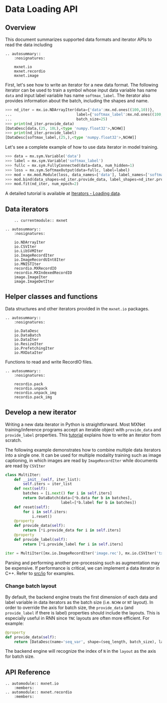 # Data Loading API

## Overview

This document summarizes supported data formats and iterator APIs to read the
data including

```eval_rst
.. autosummary::
    :nosignatures:

    mxnet.io
    mxnet.recordio
    mxnet.image
```

First, let's see how to write an iterator for a new data format.
The following iterator can be used to train a symbol whose input data variable has
name `data` and input label variable has name `softmax_label`.
The iterator also provides information about the batch, including the
shapes and name.

```python
>>> nd_iter = mx.io.NDArrayIter(data={'data':mx.nd.ones((100,10))},
...                             label={'softmax_label':mx.nd.ones((100,))},
...                             batch_size=25)
>>> print(nd_iter.provide_data)
[DataDesc[data,(25, 10L),<type 'numpy.float32'>,NCHW]]
>>> print(nd_iter.provide_label)
[DataDesc[softmax_label,(25,),<type 'numpy.float32'>,NCHW]]
```

Let's see a complete example of how to use data iterator in model training.
```python
>>> data = mx.sym.Variable('data')
>>> label = mx.sym.Variable('softmax_label')
>>> fullc = mx.sym.FullyConnected(data=data, num_hidden=1)
>>> loss = mx.sym.SoftmaxOutput(data=fullc, label=label)
>>> mod = mx.mod.Module(loss, data_names=['data'], label_names=['softmax_label'])
>>> mod.bind(data_shapes=nd_iter.provide_data, label_shapes=nd_iter.provide_label)
>>> mod.fit(nd_iter, num_epoch=2)
```

A detailed tutorial is available at
[Iterators - Loading data](http://mxnet.io/tutorials/basic/data.html).

## Data iterators

```eval_rst
    .. currentmodule:: mxnet
```

```eval_rst
.. autosummary::
    :nosignatures:

    io.NDArrayIter
    io.CSVIter
    io.LibSVMIter
    io.ImageRecordIter
    io.ImageRecordUInt8Iter
    io.MNISTIter
    recordio.MXRecordIO
    recordio.MXIndexedRecordIO
    image.ImageIter
    image.ImageDetIter
```

## Helper classes and functions


Data structures and other iterators provided in the ``mxnet.io`` packages.

```eval_rst
.. autosummary::
    :nosignatures:

    io.DataDesc
    io.DataBatch
    io.DataIter
    io.ResizeIter
    io.PrefetchingIter
    io.MXDataIter
```

Functions to read and write RecordIO files.

```eval_rst
.. autosummary::
    :nosignatures:

    recordio.pack
    recordio.unpack
    recordio.unpack_img
    recordio.pack_img
```

## Develop a new iterator

Writing a new data iterator in Python is straightforward. Most MXNet
training/inference programs accept an iterable object with ``provide_data``
and ``provide_label`` properties.
This [tutorial](http://mxnet.io/tutorials/basic/data.html) explains how to
write an iterator from scratch.

The following example demonstrates how to combine
multiple data iterators into a single one. It can be used for multiple
modality training such as image captioning, in which images are read by
``ImageRecordIter`` while documents are read by ``CSVIter``

```python
class MultiIter:
    def __init__(self, iter_list):
        self.iters = iter_list
    def next(self):
        batches = [i.next() for i in self.iters]
        return DataBatch(data=[*b.data for b in batches],
                         label=[*b.label for b in batches])
    def reset(self):
        for i in self.iters:
            i.reset()
    @property
    def provide_data(self):
        return [*i.provide_data for i in self.iters]
    @property
    def provide_label(self):
        return [*i.provide_label for i in self.iters]

iter = MultiIter([mx.io.ImageRecordIter('image.rec'), mx.io.CSVIter('txt.csv')])
```

Parsing and performing another pre-processing such as augmentation may be expensive.
If performance is critical, we can implement a data iterator in C++. Refer to
[src/io](https://github.com/dmlc/mxnet/tree/master/src/io) for examples.

### Change batch layout

By default, the backend engine treats the first dimension of each data and label variable in data
iterators as the batch size (i.e. `NCHW` or `NT` layout). In order to override the axis for batch size,
the `provide_data` (and `provide_label` if there is label) properties should include the layouts. This
is especially useful in RNN since `TNC` layouts are often more efficient. For example:

```python
@property
def provide_data(self):
    return [DataDesc(name='seq_var', shape=(seq_length, batch_size), layout='TN')]
```
The backend engine will recognize the index of `N` in the `layout` as the axis for batch size.

## API Reference

<script type="text/javascript" src='../../_static/js/auto_module_index.js'></script>

```eval_rst
.. automodule:: mxnet.io
    :members:
.. automodule:: mxnet.recordio
    :members:
```
<script>auto_index("api-reference");</script>
